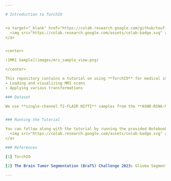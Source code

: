 ```yaml
---

# Introduction to TorchIO


<a target="_blank" href="https://colab.research.google.com/github/toufiqmusah/Introduction-to-TorchIO/blob/main/Introduction%20to%20TorchIO%20for%203D%20MRI%20Processing%20Preprocessing%20Transforms%20-%20Part%201.ipynb">
  <img src="https://colab.research.google.com/assets/colab-badge.svg" alt="Open In Colab"/>
</a>


<center>

![MRI Sample](images/mri_sample_view.png)

</center>

This repository contains a tutorial on using **TorchIO** for medical image processing.
- Loading and visualizing MRI scans
- Applying various transformations

### Dataset

We use **single-channel T2-FLAIR NIfTI** samples from the **ASNR-RSNA-MICCAI Africa Dataset of Brain MRI with tumors**.


### Running the Tutorial

You can follow along with the tutorial by running the provided Notebook      <a target="_blank" href="https://colab.research.google.com/github/toufiqmusah/Introduction-to-TorchIO/blob/main/Introduction%20to%20TorchIO%20for%203D%20MRI%20Processing%20Preprocessing%20Transforms%20-%20Part%201.ipynb">
  <img src="https://colab.research.google.com/assets/colab-badge.svg" alt="Open In Colab"/>
</a>

### References

[1] TorchIO 

[2] The Brain Tumor Segmentation (BraTS) Challenge 2023: Glioma Segmentation in Sub-Saharan Africa Patient Population (BraTS-Africa)

---
```

